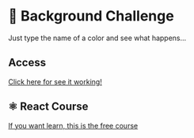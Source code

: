 # 🏁 Background Challenge

Just type the name of a color and see what happens...

## Access

[Click here for see it working!](https://www.kannder83.com/portfolio/react-background)

## ⚛️ React Course

[If you want learn, this is the free course](https://www.youtube.com/watch?v=oWIqiVAK1Wo&list=PL0Zuz27SZ-6PrE9srvEn8nbhOOyxnWXfp&index=10)
